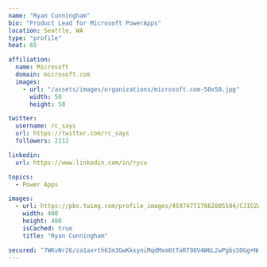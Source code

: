 ```yaml
---
name: "Ryan Cunningham"
bio: "Product Lead for Microsoft PowerApps"
location: Seattle, WA
type: "profile"
heat: 65

affiliation:
  name: Microsoft
  domain: microsoft.com
  images:
    - url: "/assets/images/organizations/microsoft.com-50x50.jpg"
      width: 50
      height: 50

twitter:
  username: rc_says
  url: https://twitter.com/rc_says
  followers: 2112

linkedin:
  url: https://www.linkedin.com/in/rycu

topics:
  - Power Apps

images:
  - url: https://pbs.twimg.com/profile_images/459747717862805504/CJIGZejd_400x400.png
    width: 400
    height: 400
    isCached: true
    title: "Ryan Cunningham"

secured: "7WKvNr26/za1ax+th6Im3GwKkxyniMqdMxm6tToRT98V4W6L2wPgbsSOGg+Nm8Wk4BRcvwOXd9yIebz6v9rq5/JDqh53KhtntQrtXVcgv9UxxBQ1rFlNwIwKmqdkCaPu9SGnIviZDHTouvjGpU2pY74Lzd0Ilt60R2Yq59x12vPLvpSsz8+b2IjKv+aUCQ19l0P5jYr74L6A9RTwwFtVweobCAPvv3cwPShHOH2YZg/PCQpVwCkL6vQ19v5yFKl/9ASfPccxjUEYAzAKpIy8ejY1X9gSBkNXsmbI4OO8gT1qzfPPIqvLaOS5LaOb5s7FWTlNLNFz7VkYANqROhR1MOQIkohXF6GO+G/55xu4iGV36bZbPmmhnoW1THAF65/VWCxySkMKP80KiQNUW+JOuckgBkWk2vZZj6I5BqR5qiQ=;qqKniStgD9yQkcDlbmB26g=="
---
```


